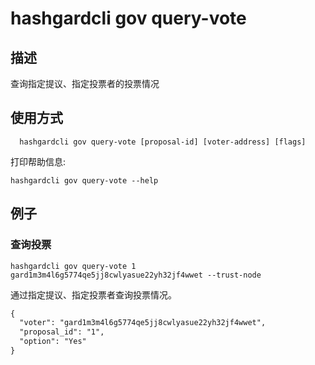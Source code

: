 # hashgardcli gov query-vote

## 描述

查询指定提议、指定投票者的投票情况

## 使用方式

```
  hashgardcli gov query-vote [proposal-id] [voter-address] [flags]

```
打印帮助信息:

```
hashgardcli gov query-vote --help
```

## 例子

### 查询投票

```shell
hashgardcli gov query-vote 1 gard1m3m4l6g5774qe5jj8cwlyasue22yh32jf4wwet --trust-node

```

通过指定提议、指定投票者查询投票情况。

```txt
{
  "voter": "gard1m3m4l6g5774qe5jj8cwlyasue22yh32jf4wwet",
  "proposal_id": "1",
  "option": "Yes"
}

```

